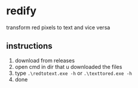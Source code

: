 # redify
transform red pixels to text and vice versa
## instructions
1. download from releases
2. open cmd in dir that u downloaded the files
3. type `.\redtotext.exe -h` or `.\texttored.exe -h`
4. done
